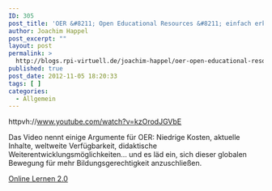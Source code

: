 ```yaml
---
ID: 305
post_title: 'OER &#8211; Open Educational Resources &#8211; einfach erklärt'
author: Joachim Happel
post_excerpt: ""
layout: post
permalink: >
  http://blogs.rpi-virtuell.de/joachim-happel/oer-open-educational-resources-kurz-erklart/
published: true
post_date: 2012-11-05 18:20:33
tags: [ ]
categories:
  - Allgemein
---
```

httpvh://www.youtube.com/watch?v=kzOrodJGVbE

Das Video nennt einige Argumente für OER: Niedrige Kosten, aktuelle Inhalte, weltweite Verfügbarkeit, didaktische Weiterentwicklungsmöglichkeiten… und es läd ein, sich dieser globalen Bewegung für mehr Bildungsgerechtigkeit anzuschließen.

<a href="http://www.scoop.it/t/online-lernen-2-0/p/3214444693/oer-open-educational-resources-kurz-erklart">Online Lernen 2.0</a>